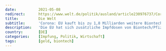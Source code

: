 ```yaml
---
date:          2021-05-08
redirect:      https://www.welt.de/politik/ausland/article230976737/Corona-EU-kauft-bis-zu-1-8-Milliarden-weitere-Biontech-Impfdosen.html
title:         Die Welt
subtitle:      'Corona: EU kauft bis zu 1,8 Milliarden weitere Biontech-Impfdosen'
description:   'Die EU hat sich zusätzliche Impfdosen von Biontech/Pfizer gesichert: Wie Kommissionspräsidentin Ursula von der Leyen verkündete, steht der Vertrag mit dem Impfstoffhersteller. Auch der Preis pro Dosis scheint nun festzustehen.'
country:       [DE]
categories:    [Impfung, Politik, Wirtschaft]
tags:          [geld, biontech]
---
```

